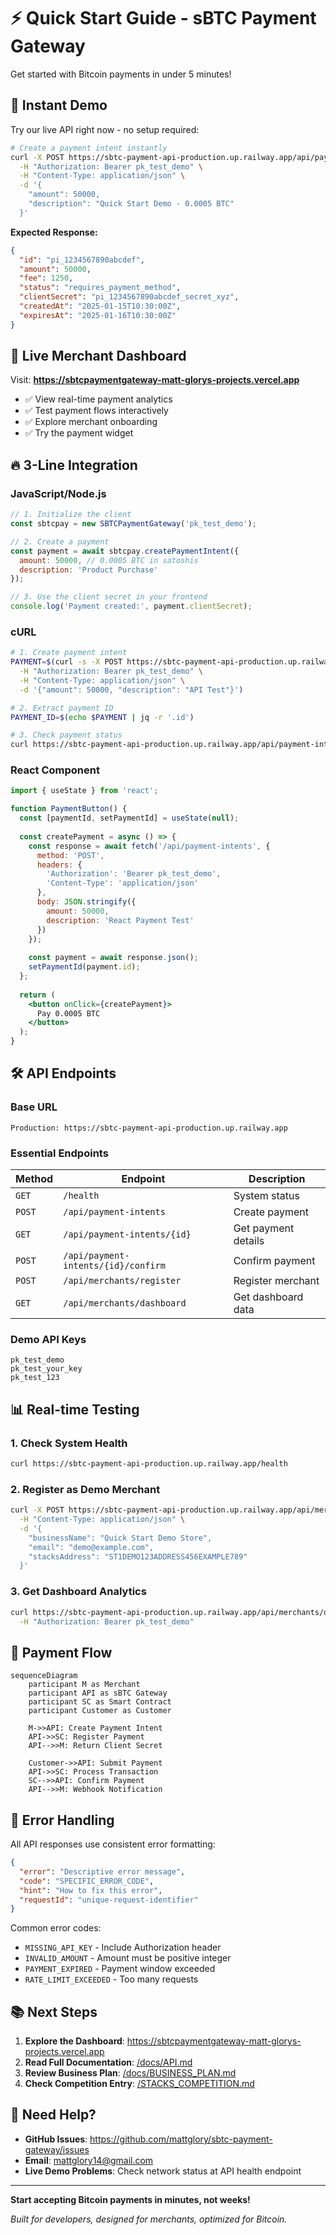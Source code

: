 # ⚡ Quick Start Guide - sBTC Payment Gateway

Get started with Bitcoin payments in under 5 minutes!

## 🚀 Instant Demo

Try our live API right now - no setup required:

```bash
# Create a payment intent instantly
curl -X POST https://sbtc-payment-api-production.up.railway.app/api/payment-intents \
  -H "Authorization: Bearer pk_test_demo" \
  -H "Content-Type: application/json" \
  -d '{
    "amount": 50000,
    "description": "Quick Start Demo - 0.0005 BTC"
  }'
```

**Expected Response:**
```json
{
  "id": "pi_1234567890abcdef",
  "amount": 50000,
  "fee": 1250,
  "status": "requires_payment_method",
  "clientSecret": "pi_1234567890abcdef_secret_xyz",
  "createdAt": "2025-01-15T10:30:00Z",
  "expiresAt": "2025-01-16T10:30:00Z"
}
```

## 📱 Live Merchant Dashboard

Visit: **https://sbtcpaymentgateway-matt-glorys-projects.vercel.app**

- ✅ View real-time payment analytics
- ✅ Test payment flows interactively
- ✅ Explore merchant onboarding
- ✅ Try the payment widget

## 🔥 3-Line Integration

### JavaScript/Node.js
```javascript
// 1. Initialize the client
const sbtcpay = new SBTCPaymentGateway('pk_test_demo');

// 2. Create a payment
const payment = await sbtcpay.createPaymentIntent({
  amount: 50000, // 0.0005 BTC in satoshis
  description: 'Product Purchase'
});

// 3. Use the client secret in your frontend
console.log('Payment created:', payment.clientSecret);
```

### cURL
```bash
# 1. Create payment intent
PAYMENT=$(curl -s -X POST https://sbtc-payment-api-production.up.railway.app/api/payment-intents \
  -H "Authorization: Bearer pk_test_demo" \
  -H "Content-Type: application/json" \
  -d '{"amount": 50000, "description": "API Test"}')

# 2. Extract payment ID
PAYMENT_ID=$(echo $PAYMENT | jq -r '.id')

# 3. Check payment status
curl https://sbtc-payment-api-production.up.railway.app/api/payment-intents/$PAYMENT_ID
```

### React Component
```jsx
import { useState } from 'react';

function PaymentButton() {
  const [paymentId, setPaymentId] = useState(null);
  
  const createPayment = async () => {
    const response = await fetch('/api/payment-intents', {
      method: 'POST',
      headers: {
        'Authorization': 'Bearer pk_test_demo',
        'Content-Type': 'application/json'
      },
      body: JSON.stringify({
        amount: 50000,
        description: 'React Payment Test'
      })
    });
    
    const payment = await response.json();
    setPaymentId(payment.id);
  };
  
  return (
    <button onClick={createPayment}>
      Pay 0.0005 BTC
    </button>
  );
}
```

## 🛠️ API Endpoints

### Base URL
```
Production: https://sbtc-payment-api-production.up.railway.app
```

### Essential Endpoints

| Method | Endpoint | Description |
|--------|----------|-------------|
| `GET` | `/health` | System status |
| `POST` | `/api/payment-intents` | Create payment |
| `GET` | `/api/payment-intents/{id}` | Get payment details |
| `POST` | `/api/payment-intents/{id}/confirm` | Confirm payment |
| `POST` | `/api/merchants/register` | Register merchant |
| `GET` | `/api/merchants/dashboard` | Get dashboard data |

### Demo API Keys
```
pk_test_demo
pk_test_your_key
pk_test_123
```

## 📊 Real-time Testing

### 1. Check System Health
```bash
curl https://sbtc-payment-api-production.up.railway.app/health
```

### 2. Register as Demo Merchant
```bash
curl -X POST https://sbtc-payment-api-production.up.railway.app/api/merchants/register \
  -H "Content-Type: application/json" \
  -d '{
    "businessName": "Quick Start Demo Store",
    "email": "demo@example.com",
    "stacksAddress": "ST1DEMO123ADDRESS456EXAMPLE789"
  }'
```

### 3. Get Dashboard Analytics
```bash
curl https://sbtc-payment-api-production.up.railway.app/api/merchants/dashboard \
  -H "Authorization: Bearer pk_test_demo"
```

## 🎯 Payment Flow

```mermaid
sequenceDiagram
    participant M as Merchant
    participant API as sBTC Gateway
    participant SC as Smart Contract
    participant Customer as Customer
    
    M->>API: Create Payment Intent
    API->>SC: Register Payment
    API-->>M: Return Client Secret
    
    Customer->>API: Submit Payment
    API->>SC: Process Transaction
    SC-->>API: Confirm Payment
    API-->>M: Webhook Notification
```

## 🔧 Error Handling

All API responses use consistent error formatting:

```json
{
  "error": "Descriptive error message",
  "code": "SPECIFIC_ERROR_CODE",
  "hint": "How to fix this error",
  "requestId": "unique-request-identifier"
}
```

Common error codes:
- `MISSING_API_KEY` - Include Authorization header
- `INVALID_AMOUNT` - Amount must be positive integer
- `PAYMENT_EXPIRED` - Payment window exceeded
- `RATE_LIMIT_EXCEEDED` - Too many requests

## 📚 Next Steps

1. **Explore the Dashboard**: https://sbtcpaymentgateway-matt-glorys-projects.vercel.app
2. **Read Full Documentation**: [/docs/API.md](./docs/API.md)
3. **Review Business Plan**: [/docs/BUSINESS_PLAN.md](./docs/BUSINESS_PLAN.md)
4. **Check Competition Entry**: [/STACKS_COMPETITION.md](./STACKS_COMPETITION.md)

## 💬 Need Help?

- **GitHub Issues**: https://github.com/mattglory/sbtc-payment-gateway/issues
- **Email**: mattglory14@gmail.com
- **Live Demo Problems**: Check network status at API health endpoint

---

**Start accepting Bitcoin payments in minutes, not weeks!**

*Built for developers, designed for merchants, optimized for Bitcoin.*